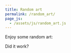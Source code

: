 ```yaml
---
title: Random art
permalink: /random_art/
page_js:
  - /assets/js/random_art.js
---
```


Enjoy some random art:

<canvas id="myCanvas"></canvas>

Did it work?

